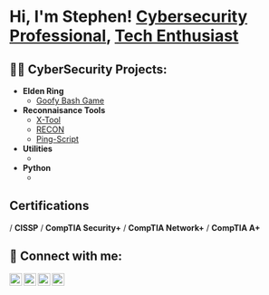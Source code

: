 <h1>Hi, I'm Stephen! <a href="https://www.linkedin.com/in/stephen-danzey/">Cybersecurity Professional</a>, <a href="https://danzeysolutions.com">Tech Enthusiast</a></h1>

<h2>👨‍💻 CyberSecurity Projects:</h2>

- <b>Elden Ring</b>
  - [Goofy Bash Game](https://github.com/OtisSymbos/eldenring])
- <b>Reconnaisance Tools</b>
  - [X-Tool](https://github.com/OtisSymbos/X-Tool])
  - [RECON](https://github.com/OtisSymbos/RECON])
  - [Ping-Script](https://github.com/OtisSymbos/Ping-Script])
- <b>Utilities</b>
  - [](])
- <b>Python</b>
  - [](])

 <h2>Certifications</h2>
   / <b>CISSP</b>
   / <b>CompTIA Security+</b>
   / <b>CompTIA Network+</b>
   / <b>CompTIA A+</b>


<h2> 🤳 Connect with me:</h2>

[<img align="left" alt="JoshMadakor | YouTube" width="22px" src="https://cdn.jsdelivr.net/npm/simple-icons@v3/icons/youtube.svg" />][youtube]
[<img align="left" alt="JoshMadakor | Twitter" width="22px" src="https://cdn.jsdelivr.net/npm/simple-icons@v3/icons/twitter.svg" />][twitter]
[<img align="left" alt="JoshMadakor | LinkedIn" width="22px" src="https://cdn.jsdelivr.net/npm/simple-icons@v3/icons/linkedin.svg" />][linkedin]
[<img align="left" alt="JoshMadakor | Instagram" width="22px" src="https://cdn.jsdelivr.net/npm/simple-icons@v3/icons/instagram.svg" />][instagram]

[twitter]: https://twitter.com/
[youtube]: https://www.youtube.com/c/
[instagram]: https://www.instagram.com/miller_guy_life/
[linkedin]: https://linkedin.com/in/stephen-danzey

<!--
**joshmadakor1/joshmadakor1** is a ✨ _special_ ✨ repository because its `README.md` (this file) appears on your GitHub profile.

Here are some ideas to get you started:

- 🔭 I’m currently working on ...
- 🌱 I’m currently learning ...
- 👯 I’m looking to collaborate on ...
- 🤔 I’m looking for help with ...
- 💬 Ask me about ...
- 📫 How to reach me: ...
- 😄 Pronouns: ...
- ⚡ Fun fact: ...
-->

